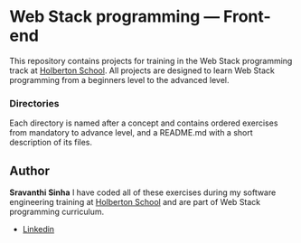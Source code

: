 # Web Stack programming ― Front-end
This repository contains projects for training in the Web Stack programming track at [Holberton School](https://holbertonschool.com). All projects are designed to learn Web Stack programming from a beginners level to the advanced level. 
### Directories
Each directory is named after a concept and contains ordered exercises from mandatory to advance level, and a README.md with a short description of its files.
## Author
**Sravanthi Sinha**
I have coded all of these exercises during my software engineering training at [Holberton School](https://holbertonschool.com) and are part of Web Stack programming curriculum.
* [Linkedin](https://www.linkedin.com/in/sravanthisinha)

